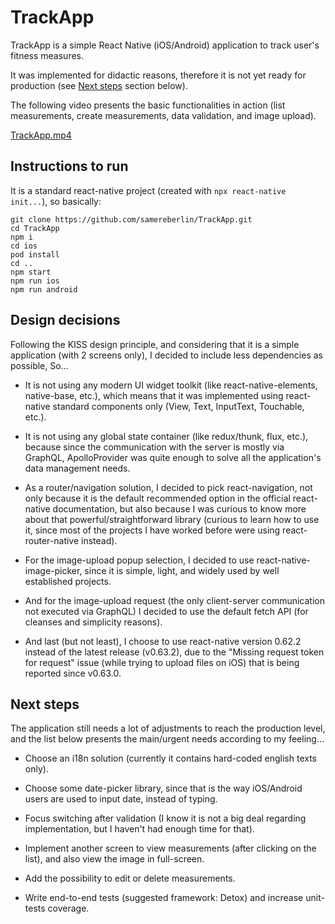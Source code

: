 # TrackApp

TrackApp is a simple React Native (iOS/Android) application to track user's fitness measures.

It was implemented for didactic reasons, therefore it is not yet ready for production (see [Next steps](#next-steps) section below).

The following video presents the basic functionalities in action (list measurements, create measurements, data validation, and image upload).

[TrackApp.mp4](TrackApp.mp4)

## Instructions to run

It is a standard react-native project (created with `npx react-native init...`), so basically:

```
git clone https://github.com/samereberlin/TrackApp.git
cd TrackApp
npm i
cd ios
pod install
cd ..
npm start
npm run ios
npm run android
```

## Design decisions

Following the KISS design principle, and considering that it is a simple application (with 2 screens only), I decided to include less dependencies as possible, So...

- It is not using any modern UI widget toolkit (like react-native-elements, native-base, etc.), which means that it was implemented using react-native standard components only (View, Text, InputText, Touchable, etc.).

- It is not using any global state container (like redux/thunk, flux, etc.), because since the communication with the server is mostly via GraphQL, ApolloProvider was quite enough to solve all the application's data management needs.

- As a router/navigation solution, I decided to pick react-navigation, not only because it is the default recommended option in the official react-native documentation, but also because I was curious to know more about that powerful/straightforward library (curious to learn how to use it, since most of the projects I have worked before were using react-router-native instead).

- For the image-upload popup selection, I decided to use react-native-image-picker, since it is simple, light, and widely used by well established projects.

- And for the image-upload request (the only client-server communication not executed via GraphQL) I decided to use the default fetch API (for cleanses and simplicity reasons).

- And last (but not least), I choose to use react-native version 0.62.2 instead of the latest release (v0.63.2), due to the "Missing request token for request" issue (while trying to upload files on iOS) that is being reported since v0.63.0.


## Next steps

The application still needs a lot of adjustments to reach the production level, and the list below presents the main/urgent needs according to my feeling...

- Choose an i18n solution (currently it contains hard-coded english texts only).

- Choose some date-picker library, since that is the way iOS/Android users are used to input date, instead of typing.

- Focus switching after validation (I know it is not a big deal regarding implementation, but I haven't had enough time for that).

- Implement another screen to view measurements (after clicking on the list), and also view the image in full-screen.

- Add the possibility to edit or delete measurements.

- Write end-to-end tests (suggested framework: Detox) and increase unit-tests coverage.

